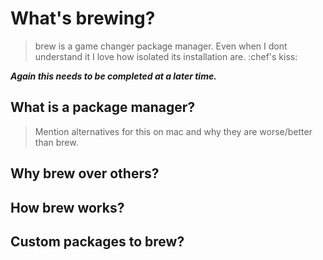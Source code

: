 # What's brewing?
> brew is a game changer package manager. Even when I dont understand it I love how isolated its installation are. :chef's kiss:

***Again this needs to be completed at a later time.***

## What is a package manager?
> Mention alternatives for this on mac and why they are worse/better than brew.
## Why brew over others?
## How brew works?
## Custom packages to brew?